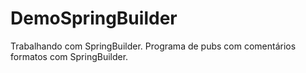 # DemoSpringBuilder
Trabalhando com SpringBuilder. Programa de pubs com comentários formatos com SpringBuilder.

